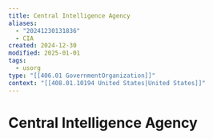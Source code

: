 ```yaml
---
title: Central Intelligence Agency
aliases:
  - "20241230131836"
  - CIA
created: 2024-12-30
modified: 2025-01-01
tags:
  - usorg
type: "[[406.01 GovernmentOrganization]]"
context: "[[408.01.10194 United States|United States]]"
---
```

# Central Intelligence Agency
